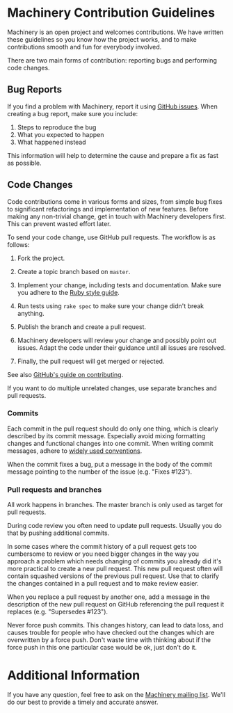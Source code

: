 # Machinery Contribution Guidelines

Machinery is an open project and welcomes contributions. We have written these
guidelines so you know how the project works, and to make contributions smooth
and fun for everybody involved.

There are two main forms of contribution: reporting bugs and performing code
changes.

## Bug Reports

If you find a problem with Machinery, report it using [GitHub
issues](https://github.com/SUSE/machinery/issues/new). When creating a bug
report, make sure you include:

  1. Steps to reproduce the bug
  2. What you expected to happen
  3. What happened instead

This information will help to determine the cause and prepare a fix as fast as
possible.

## Code Changes

Code contributions come in various forms and sizes, from simple bug fixes to
significant refactorings and implementation of new features. Before making any
non-trivial change, get in touch with Machinery developers first. This can
prevent wasted effort later.

To send your code change, use GitHub pull requests. The workflow is as follows:

  1. Fork the project.

  2. Create a topic branch based on `master`.

  3. Implement your change, including tests and documentation.  Make sure you
     adhere to the [Ruby style
     guide](https://github.com/SUSE/style-guides/blob/master/Ruby.md).

  4. Run tests using `rake spec` to make sure your change didn't break anything.

  5. Publish the branch and create a pull request.

  6. Machinery developers will review your change and possibly point out issues.
     Adapt the code under their guidance until all issues are resolved.

  7. Finally, the pull request will get merged or rejected.

See also [GitHub's guide on
contributing](https://help.github.com/articles/fork-a-repo).

If you want to do multiple unrelated changes, use separate branches and pull
requests.

### Commits

Each commit in the pull request should do only one thing, which is clearly
described by its commit message. Especially avoid mixing formatting changes and
functional changes into one commit. When writing commit messages, adhere to
[widely used
conventions](http://tbaggery.com/2008/04/19/a-note-about-git-commit-messages.html).

When the commit fixes a bug, put a message in the body of the commit message
pointing to the number of the issue (e.g. "Fixes #123").

### Pull requests and branches

All work happens in branches. The master branch is only used as target for pull
requests.

During code review you often need to update pull requests. Usually you do that
by pushing additional commits.

In some cases where the commit history of a pull request gets too cumbersome to
review or you need bigger changes in the way you approach a problem which needs
changing of commits you already did it's more practical to create a new pull
request. This new pull request often will contain squashed versions of the
previous pull request. Use that to clarify the changes contained in a pull
request and to make review easier.

When you replace a pull request by another one, add a message in the
description of the new pull request on GitHub referencing the pull request it
replaces (e.g. "Supersedes #123").

Never force push commits. This changes history, can lead to data loss, and
causes trouble for people who have checked out the changes which are overwritten
by a force push. Don't waste time with thinking about if the force push in this
one particular case would be ok, just don't do it.

# Additional Information

If you have any question, feel free to ask on the [Machinery mailing
list](http://lists.suse.com/mailman/listinfo/machinery). We'll do our best to
provide a timely and accurate answer.
